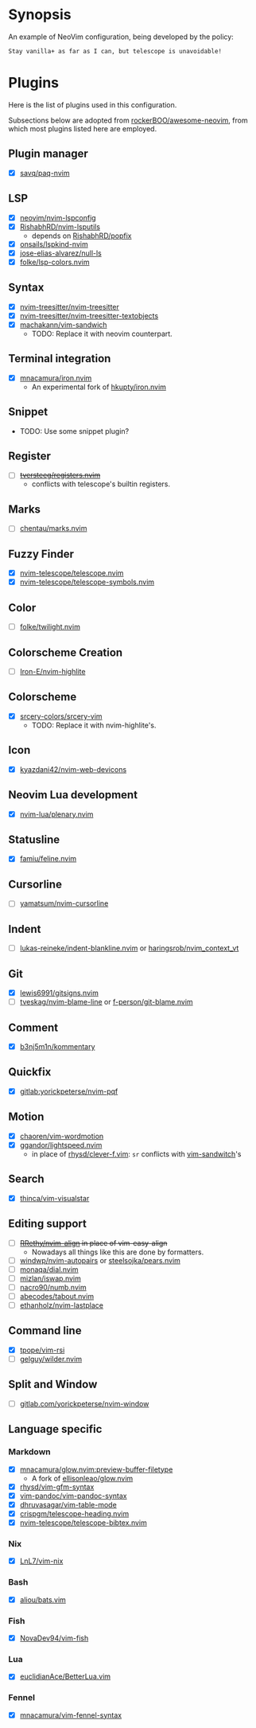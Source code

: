 # Synopsis

An example of NeoVim configuration, being developed by the policy:

    Stay vanilla+ as far as I can, but telescope is unavoidable!

# Plugins

Here is the list of plugins used in this configuration.

Subsections below are adopted from [rockerBOO/awesome-neovim](https://github.com/rockerBOO/awesome-neovim),
from which most plugins listed here are employed.

## Plugin manager

- [x] [savq/paq-nvim](https://github.com/savq/paq-nvim)

## LSP

- [x] [neovim/nvim-lspconfig](https://github.com/neovim/nvim-lspconfig)
- [x] [RishabhRD/nvim-lsputils](https://github.com/RishabhRD/nvim-lsputils)
    + depends on [RishabhRD/popfix](https://github.com/RishabhRD/popfix)
- [x] [onsails/lspkind-nvim](https://github.com/onsails/lspkind-nvim)
- [x] [jose-elias-alvarez/null-ls](https://github.com/jose-elias-alvarez/null-ls.nvim)
- [x] [folke/lsp-colors.nvim](https://github.com/folke/lsp-colors.nvim)

## Syntax

- [x] [nvim-treesitter/nvim-treesitter](https://github.com/nvim-treesitter/nvim-treesitter)
- [x] [nvim-treesitter/nvim-treesitter-textobjects](https://github.com/nvim-treesitter/nvim-treesitter-textobjects)
- [x] [machakann/vim-sandwich](https://github.com/machakann/vim-sandwich)
    + TODO: Replace it with neovim counterpart.

## Terminal integration

- [x] [mnacamura/iron.nvim](https://github.com/mnacamura/iron.nvim)
    + An experimental fork of [hkupty/iron.nvim](https://github.com/hkupty/iron.nvim)

## Snippet

- TODO: Use some snippet plugin?

## Register

- [ ] ~~[tversteeg/registers.nvim](https://github.com/tversteeg/registers.nvim)~~
    + conflicts with telescope's builtin registers.

## Marks

- [ ] [chentau/marks.nvim](https://github.com/chentau/marks.nvim)

## Fuzzy Finder

- [x] [nvim-telescope/telescope.nvim](https://github.com/nvim-telescope/telescope.nvim)
- [x] [nvim-telescope/telescope-symbols.nvim](https://github.com/nvim-telescope/telescope-symbols.nvim)

## Color

- [ ] [folke/twilight.nvim](https://github.com/folke/twilight.nvim)

## Colorscheme Creation

- [ ] [Iron-E/nvim-highlite](https://github.com/Iron-E/nvim-highlite)

## Colorscheme

- [x] [srcery-colors/srcery-vim](https://github.com/srcery-colors/srcery-vim)
    + TODO: Replace it with nvim-highlite's.

## Icon

- [x] [kyazdani42/nvim-web-devicons](https://github.com/kyazdani42/nvim-web-devicons)

## Neovim Lua development

- [x] [nvim-lua/plenary.nvim](https://github.com/nvim-lua/plenary.nvim)

## Statusline

- [x] [famiu/feline.nvim](https://github.com/famiu/feline.nvim)

## Cursorline

- [ ] [yamatsum/nvim-cursorline](https://github.com/yamatsum/nvim-cursorline)

## Indent

- [ ] [lukas-reineke/indent-blankline.nvim](https://github.com/lukas-reineke/indent-blankline.nvim)
  or [haringsrob/nvim_context_vt](https://github.com/haringsrob/nvim_context_vt)

## Git

- [x] [lewis6991/gitsigns.nvim](https://github.com/lewis6991/gitsigns.nvim)
- [ ] [tveskag/nvim-blame-line](https://github.com/tveskag/nvim-blame-line)
  or [f-person/git-blame.nvim](https://github.com/f-person/git-blame.nvim)

## Comment

- [x] [b3nj5m1n/kommentary](https://github.com/b3nj5m1n/kommentary)

## Quickfix

- [x] [gitlab:yorickpeterse/nvim-pqf](https://gitlab.com/yorickpeterse/nvim-pqf)

## Motion

- [x] [chaoren/vim-wordmotion](https://github.com/chaoren/vim-wordmotion)
- [x] [ggandor/lightspeed.nvim](https://github.com/ggandor/lightspeed.nvim)
    + in place of [rhysd/clever-f.vim](https://github.com/rhysd/clever-f.vim): `sr` conflicts with [vim-sandwitch](https://github.com/machakann/vim-sandwich)'s

## Search

- [x] [thinca/vim-visualstar](https://github.com/thinca/vim-visualstar)

## Editing support

- [ ] ~~[RRethy/nvim-align](https://github.com/RRethy/nvim-align) in place of vim-easy-align~~
    + Nowadays all things like this are done by formatters.
- [ ] [windwp/nvim-autopairs](https://github.com/windwp/nvim-autopairs) or [steelsojka/pears.nvim](https://github.com/steelsojka/pears.nvim)
- [ ] [monaqa/dial.nvim](https://github.com/monaqa/dial.nvim)
- [ ] [mizlan/iswap.nvim](https://github.com/mizlan/iswap.nvim)
- [ ] [nacro90/numb.nvim](https://github.com/nacro90/numb.nvim)
- [ ] [abecodes/tabout.nvim](https://github.com/abecodes/tabout.nvim)
- [ ] [ethanholz/nvim-lastplace](https://github.com/ethanholz/nvim-lastplace)

## Command line

- [x] [tpope/vim-rsi](https://github.com/tpope/vim-rsi)
- [ ] [gelguy/wilder.nvim](https://github.com/gelguy/wilder.nvim)

## Split and Window

- [ ] [gitlab.com/yorickpeterse/nvim-window](https://gitlab.com/yorickpeterse/nvim-window)

## Language specific

### Markdown

- [x] [mnacamura/glow.nvim:preview-buffer-filetype](https://github.com/mnacamura/glow.nvim/tree/preview-buffer-filetype)
    + A fork of [ellisonleao/glow.nvim](https://github.com/ellisonleao/glow.nvim)
- [x] [rhysd/vim-gfm-syntax](https://github.com/rhysd/vim-gfm-syntax)
- [x] [vim-pandoc/vim-pandoc-syntax](https://github.com/vim-pandoc/vim-pandoc-syntax)
- [x] [dhruvasagar/vim-table-mode](https://github.com/dhruvasagar/vim-table-mode)
- [x] [crispgm/telescope-heading.nvim](https://github.com/crispgm/telescope-heading.nvim)
- [x] [nvim-telescope/telescope-bibtex.nvim](https://github.com/nvim-telescope/telescope-bibtex.nvim)

### Nix

- [x] [LnL7/vim-nix](https://github.com/LnL7/vim-nix)

### Bash

- [x] [aliou/bats.vim](https://github.com/aliou/bats.vim)

### Fish

- [x] [NovaDev94/vim-fish](https://github.com/NovaDev94/vim-fish)

### Lua

- [x] [euclidianAce/BetterLua.vim](https://github.com/euclidianAce/BetterLua.vim)

### Fennel

- [x] [mnacamura/vim-fennel-syntax](https://github.com/mnacamura/vim-fennel-syntax)

<!-- vim: set ft=markdown.gfm: -->
